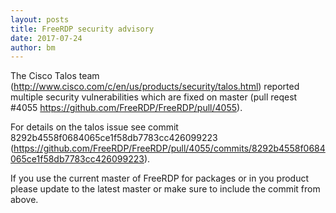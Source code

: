```yaml
---
layout: posts
title: FreeRDP security advisory
date: 2017-07-24
author: bm
---
```


The Cisco Talos team (http://www.cisco.com/c/en/us/products/security/talos.html) reported multiple security vulnerabilities which are fixed on master (pull reqest #4055 https://github.com/FreeRDP/FreeRDP/pull/4055).

For details on the talos issue see commit 8292b4558f0684065ce1f58db7783cc426099223
(https://github.com/FreeRDP/FreeRDP/pull/4055/commits/8292b4558f0684065ce1f58db7783cc426099223).

If you use the current master of FreeRDP for packages or in you product please update to the latest
master or make sure to include the commit from above.
